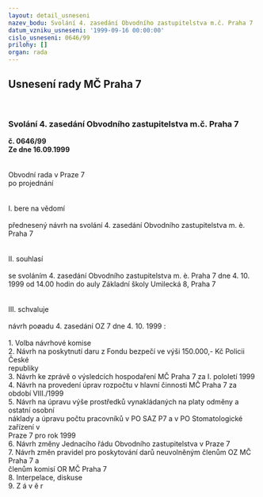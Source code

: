 ```yaml
---
layout: detail_usneseni
nazev_bodu: Svolání 4. zasedání Obvodního zastupitelstva m.č. Praha 7
datum_vzniku_usneseni: '1999-09-16 00:00:00'
cislo_usneseni: 0646/99
prilohy: []
organ: rada
---
```

<div id="ucUsn_pList" class="usn">
	<span><h2>Usnesení rady MČ Praha 7 </h2>
<br></span><div class="standBody">
<span><h3>Svolání 4. zasedání Obvodního zastupitelstva m.č. Praha 7</h3></span><div class="center">
		<strong>č. 0646/99</strong><br>
	</div>
<div class="center">
		<strong>Ze dne 16.09.1999</strong><br><br>
	</div>
<br>Obvodní rada v Praze 7<br>po projednání<br><br><br>I.	bere na vědomí<br><br> přednesený návrh na svolání 4. zasedání Obvodního zastupitelstva m. è. Praha 7<br><br><br>II.	souhlasí <br><br>se svoláním 4. zasedání Obvodního zastupitelstva m. è. Praha 7 dne 4. 10. 1999 od 14.00 hodin do auly Základní školy Umìlecká 8, Praha 7	<br><br><br>III.	schvaluje <br><br>návrh poøadu 4. zasedání OZ 7 dne 4. 10. 1999 : <br><br>1. Volba návrhové komise<br> 2. Návrh na poskytnutí daru z Fondu bezpečí ve výši 150.000,- Kč Policii České <br>     republiky <br> 3. Návrh ke zprávě o výsledcích hospodaření MČ Praha 7 za I. pololetí 1999<br> 4. Návrh na provedení úprav rozpočtu v hlavní činnosti MČ Praha 7 za období VIII./1999<br> 5. Návrh na úpravu výše prostředků vynakládaných na platy odměny a ostatní osobní <br>     náklady a úpravu počtu pracovníků v PO SAZ P7 a v PO Stomatologické zařízení v <br>     Praze 7 pro rok 1999<br>6. Návrh změny Jednacího řádu Obvodního zastupitelstva v Praze 7<br>7. Návrh změn pravidel pro poskytování darů neuvolněným členům OZ MČ Praha 7 a <br>    členům komisí OR MČ Praha 7<br>8. Interpelace, diskuse<br>9.  Z á v ě r<br><br>
</div>
</div>